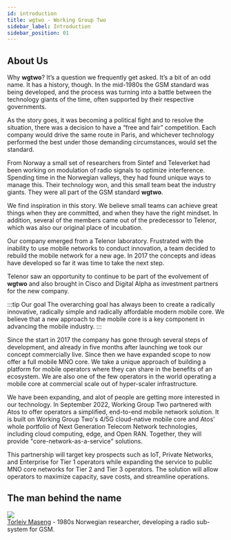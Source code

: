 ```yaml
---
id: introduction
title: wgtwo - Working Group Two
sidebar_label: Introduction
sidebar_position: 01
---
```

## About Us
Why **wgtwo**? It’s a question we frequently get asked. It’s a bit of an odd name. It has a history, though. In the mid-1980s the GSM standard was being developed, and the process was turning into a battle between the technology giants of the time, often supported by their respective governments.

As the story goes, it was becoming a political fight and to resolve the situation, there was a decision to have a “free and fair” competition. Each company would drive the same route in Paris, and whichever technology performed the best under those demanding circumstances, would set the standard.

From Norway a small set of researchers from Sintef and Televerket had been working on modulation of radio signals to optimize interference. Spending time in the Norwegian valleys, they had found unique ways to manage this. Their technology won, and this small team beat the industry giants. They were all part of the GSM standard **wgtwo**.

We find inspiration in this story. We believe small teams can achieve great things when they are committed, and when they have the right mindset. In addition, several of the members came out of the predecessor to Telenor, which was also our original place of incubation.

Our company emerged from a Telenor laboratory. Frustrated with the inability to use mobile networks to conduct innovation, a team decided to rebuild the mobile network for a new age. In 2017 the concepts and ideas have developed so far it was time to take the next step.

Telenor saw an opportunity to continue to be part of the evolvement of **wgtwo** and also brought in Cisco and Digital Alpha as investment partners for the new company.

:::tip Our goal
The overarching goal has always been to create a radically innovative, radically simple and radically affordable modern mobile core. We believe that a new approach to the mobile core is a key component in advancing the mobile industry.
:::

Since the start in 2017 the company has gone through several steps of development, and already in five months after launching we took our concept commercially live. Since then we have expanded scope to now offer a full mobile MNO core. We take a unique approach of building a platform for mobile operators where they can share in the benefits of an ecosystem. We are also one of the few operators in the world operating a mobile core at commercial scale out of hyper-scaler infrastructure.

We have been expanding, and alot of people are getting more interested in our technology. In September 2022, Working Group Two partnered with Atos to offer operators a simplified, end-to-end mobile network solution. It is built on Working Group Two's 4/5G cloud-native mobile core and Atos' whole portfolio of Next Generation Telecom Network technologies, including cloud computing, edge, and Open RAN. Together, they will provide "core-network-as-a-service" solutions.

This partnership will target key prospects such as IoT, Private Networks, and Enterprise for Tier 1 operators while expanding the service to public MNO core networks for Tier 2 and Tier 3 operators. The solution will allow operators to maximize capacity, save costs, and streamline operations.


## The man behind the name
![](../images/wgtwo-skier-1.png)  
[Torleiv Maseng](https://en.wikipedia.org/wiki/Torleiv_Maseng) - 1980s Norwegian researcher, developing a radio sub-system for GSM.
